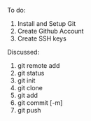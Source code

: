 To do:
1. Install and Setup Git
2. Create Github Account
3. Create SSH keys

Discussed:
1. git remote add
2. git status
3. git init
4. git clone
5. git add
6. git commit [-m]
7. git push
